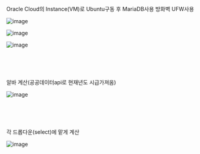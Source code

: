 Oracle Cloud의 Instance(VM)로 Ubuntu구동 후 MariaDB사용 방화벽 UFW사용

![image](https://github.com/gogiari/myproject/assets/125537936/d70cdcac-3a2f-4893-abe0-b83102764e7d)

![image](https://github.com/gogiari/myproject/assets/125537936/bb1a18a0-8872-481e-9de2-c0f2a9de025d)


![image](https://github.com/gogiari/myproject/assets/125537936/56d4a93c-e63c-41e0-ba0a-a7eb34c17118)

<br>
<br>
<br>

알바 계산(공공데이터api로 현재년도 시급가져옴)

![image](https://github.com/gogiari/myproject/assets/125537936/9577d691-b4d5-46a4-82f3-06d959c4ea29)

<br>
<br>
<br>

각 드롭다운(select)에 맡게 계산

![image](https://github.com/gogiari/myproject/assets/125537936/7bb28cbd-458b-4ce8-975f-e2733ba41122)

